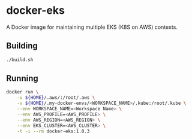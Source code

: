 # docker-eks

A Docker image for maintaining multiple EKS (K8S on AWS) contexts.

## Building

```bash
./build.sh
```

## Running

```bash
docker run \
    -v ${HOME}/.aws/:/root/.aws \
    -v ${HOME}/.my-docker-envs/<WORKSPACE_NAME>/.kube:/root/.kube \
    --env WORKSPACE_NAME=<Workspace Name> \
    --env AWS_PROFILE=<AWS_PROFILE> \
    --env AWS_REGION=<AWS_REGION> \
    --env EKS_CLUSTER=<AWS_CLUSTER> \
    -t -i --rm docker-eks:1.0.3
```
